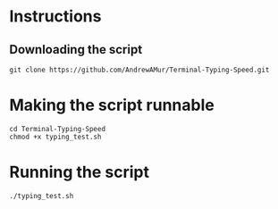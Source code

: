 # Instructions

## Downloading the script
```
git clone https://github.com/AndrewAMur/Terminal-Typing-Speed.git
```

# Making the script runnable

```
cd Terminal-Typing-Speed
chmod +x typing_test.sh
```

# Running the script

```
./typing_test.sh
```
